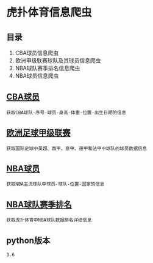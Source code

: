 # 虎扑体育信息爬虫

## 目录

1. CBA球员信息爬虫
2. 欧洲甲级联赛球队及其球员信息爬虫
3. NBA球队赛季排名信息爬虫
4. NBA球员信息爬虫

## [CBA球员](<https://cba.hupu.com/players/>)

    获取CBA球队-序号-球员-身高-体重-位置-出生日期的信息

## [欧洲足球甲级联赛](<https://soccer.hupu.com/g/players/>)

    获取国际足球中英超、西甲、意甲、德甲和法甲中球队的球员数据信息

## [NBA球员](<http://china.nba.com/static/data/league/playerlist.json>)

    获取NBA主流球队中球员-球队-位置-国家的信息

## [NBA球队赛季排名](<https://nba.hupu.com/stats/teams>)

    获取虎扑体育中NBA球队数据排名详细信息

## python版本

    3.6